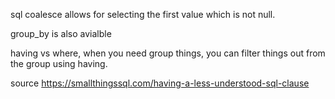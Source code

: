 sql coalesce allows for selecting the first value which is not null. 

group_by is also avialble 

having vs where, when you need group things, you can filter things out from the group using having.

source https://smallthingssql.com/having-a-less-understood-sql-clause
